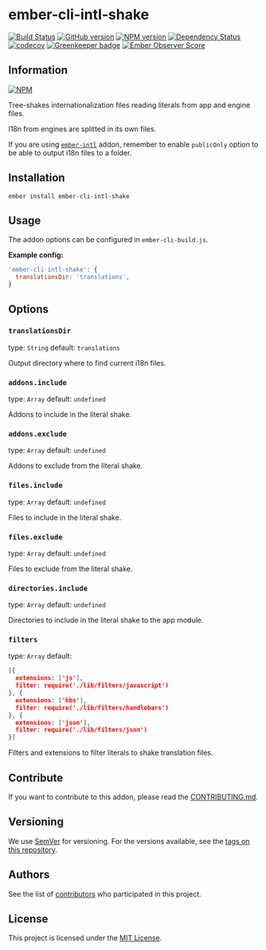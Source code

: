 # ember-cli-intl-shake

[![Build Status](https://travis-ci.com/BBVAEngineering/ember-cli-intl-shake.svg?branch=master)](https://travis-ci.com/BBVAEngineering/ember-cli-intl-shake)
[![GitHub version](https://badge.fury.io/gh/BBVAEngineering%2Fember-cli-intl-shake.svg)](https://badge.fury.io/gh/BBVAEngineering%2Fember-cli-intl-shake)
[![NPM version](https://badge.fury.io/js/ember-cli-intl-shake.svg)](https://badge.fury.io/js/ember-cli-intl-shake)
[![Dependency Status](https://david-dm.org/BBVAEngineering/ember-cli-intl-shake.svg)](https://david-dm.org/BBVAEngineering/ember-cli-intl-shake)
[![codecov](https://codecov.io/gh/BBVAEngineering/ember-cli-intl-shake/branch/master/graph/badge.svg)](https://codecov.io/gh/BBVAEngineering/ember-cli-intl-shake)
[![Greenkeeper badge](https://badges.greenkeeper.io/BBVAEngineering/ember-cli-intl-shake.svg)](https://greenkeeper.io/)
[![Ember Observer Score](https://emberobserver.com/badges/ember-cli-intl-shake.svg)](https://emberobserver.com/addons/ember-cli-intl-shake)

## Information

[![NPM](https://nodei.co/npm/ember-cli-intl-shake.png?downloads=true&downloadRank=true)](https://nodei.co/npm/ember-cli-intl-shake/)

Tree-shakes internationalization files reading literals from app and engine files.

I18n from engines are splitted in its own files.

If you are using [`ember-intl`](https://github.com/ember-intl/ember-intl) addon, remember to enable `publicOnly` option to be able to output i18n files to a folder.

## Installation

```
ember install ember-cli-intl-shake
```

## Usage

The addon options can be configured in `ember-cli-build.js`.

**Example config:**

```js
'ember-cli-intl-shake': {
  translationsDir: 'translations',
}
```

## Options

### `translationsDir`

type: `String`
default: `translations`

Output directory where to find current i18n files.

### `addons.include`

type: `Array`
default: `undefined`

Addons to include in the literal shake.

### `addons.exclude`

type: `Array`
default: `undefined`

Addons to exclude from the literal shake.

### `files.include`

type: `Array`
default: `undefined`

Files to include in the literal shake.

### `files.exclude`

type: `Array`
default: `undefined`

Files to exclude from the literal shake.

### `directories.include`

type: `Array`
default: `undefined`

Directories to include in the literal shake to the app module.

### `filters`

type: `Array`
default:
```json
[{
  extensions: ['js'],
  filter: require('./lib/filters/javascript')
}, {
  extensions: ['hbs'],
  filter: require('./lib/filters/handlebars')
}, {
  extensions: ['json'],
  filter: require('./lib/filters/json')
}]
```

Filters and extensions to filter literals to shake translation files.

## Contribute

If you want to contribute to this addon, please read the [CONTRIBUTING.md](CONTRIBUTING.md).


## Versioning

We use [SemVer](http://semver.org/) for versioning. For the versions available, see the [tags on this repository](https://github.com/BBVAEngineering/ember-cli-intl-shake/tags).


## Authors

See the list of [contributors](https://github.com/BBVAEngineering/ember-cli-intl-shake/graphs/contributors) who participated in this project.


## License

This project is licensed under the [MIT License](LICENSE.md).
